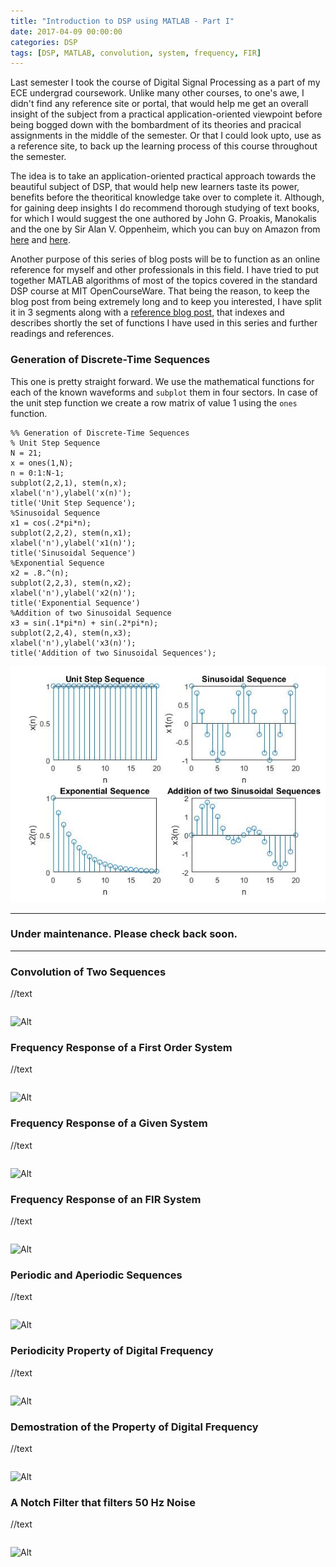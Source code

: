 ```yaml
---
title: "Introduction to DSP using MATLAB - Part I"
date: 2017-04-09 00:00:00
categories: DSP
tags: [DSP, MATLAB, convolution, system, frequency, FIR]
---
```

Last semester I took the course of Digital Signal Processing as a part of my ECE undergrad coursework. Unlike many other courses, to one's awe, I didn't find any reference site or portal, that would help me get an overall insight of the subject from a practical application-oriented viewpoint before being bogged down with the bombardment of its theories and pracical assignments in the middle of the semester. Or that I could look upto, use as a reference site, to back up the learning process of this course throughout the semester.

The idea is to take an application-oriented practical approach towards the beautiful subject of DSP, that would help new learners taste its power, benefits before the theoritical knowledge take over to complete it. Although, for gaining deep insights I do recommend thorough studying of text books, for which I would suggest the one authored by John G. Proakis, Manokalis and the one by Sir Alan V. Oppenheim, which you can buy on Amazon from [here][book1] and [here][book2].

Another purpose of this series of blog posts will be to function as an online reference for myself and other professionals in this field. I have tried to put together MATLAB algorithms of most of the topics covered in the standard DSP course at MIT OpenCourseWare. That being the reason, to keep the blog post from being extremely long and to keep you interested, I have split it in 3 segments along with a [reference blog post][part4], that indexes and describes shortly the set of functions I have used in this series and further readings and references.

### Generation of Discrete-Time Sequences

This one is pretty straight forward. We use the mathematical functions for each of the known waveforms and `subplot` them in four sectors. In case of the unit step function we create a row matrix of value 1 using the `ones` function.

```
%% Generation of Discrete-Time Sequences
% Unit Step Sequence
N = 21;
x = ones(1,N);
n = 0:1:N-1;
subplot(2,2,1), stem(n,x);
xlabel('n'),ylabel('x(n)');
title('Unit Step Sequence');
%Sinusoidal Sequence
x1 = cos(.2*pi*n);
subplot(2,2,2), stem(n,x1);
xlabel('n'),ylabel('x1(n)');
title('Sinusoidal Sequence')
%Exponential Sequence
x2 = .8.^(n);
subplot(2,2,3), stem(n,x2);
xlabel('n'),ylabel('x2(n)');
title('Exponential Sequence')
%Addition of two Sinusoidal Sequence
x3 = sin(.1*pi*n) + sin(.2*pi*n);
subplot(2,2,4), stem(n,x3);
xlabel('n'),ylabel('x3(n)');
title('Addition of two Sinusoidal Sequences');
```

![Alt](/images/dsp_matlab_1/blog1.jpg "Output waveforms of discrete-time sequences")

---------------------------------------------------------------------
### Under maintenance. Please check back soon.
---------------------------------------------------------------------

### Convolution of Two Sequences

//text

```

```

![Alt](/images/dsp_matlab_1/blog2.jpg "Output waveform of convolution of two sequences")


### Frequency Response of a First Order System

//text

```

```

![Alt](/images/dsp_matlab_1/blog3.jpg "Output frequency response waveform of a first order system")


### Frequency Response of a Given System

//text

```

```

![Alt](/images/dsp_matlab_1/blog4.jpg "Output frequency response waveform of a given system")


### Frequency Response of an FIR System

//text

```

```

![Alt](/images/dsp_matlab_1/blog5.jpg "Output frequency response waveform of an FIR system")


### Periodic and Aperiodic Sequences

//text

```

```

![Alt](/images/dsp_matlab_1/blog6.jpg "Output waveform of periodic and periodic sequences")


### Periodicity Property of Digital Frequency

//text

```

```

![Alt](/images/dsp_matlab_1/blog7.jpg "Waveforms that explain periodicity property of digital frequency")


### Demostration of the Property of Digital Frequency

//text

```

```

![Alt](/images/dsp_matlab_1/blog8.jpg "Waveforms that demonstrate the property of digital frequency")


### A Notch Filter that filters 50 Hz Noise

//text

```

```

![Alt](/images/dsp_matlab_1/blog7.jpg "Waveforms of a notch filter that filters 50 Hz noise")


[book1]:		http://jekyllrb.com
[book2]:		https://daringfireball.net/projects/markdown/
[part4]:		https://wordpress.com/theme/karuna